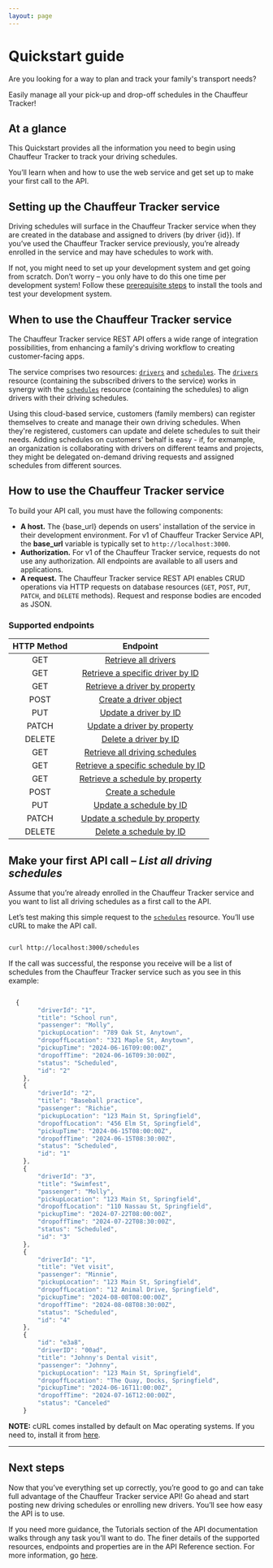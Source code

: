 ```yaml
---
layout: page
---
```


# Quickstart guide

Are you looking for a way to plan and track your family's transport needs?

Easily manage all your pick-up and drop-off schedules in the Chauffeur Tracker!

## At a glance

This Quickstart provides all the information you need to begin using Chauffeur Tracker to track your driving schedules.

You’ll learn when and how to use the web service and get set up to make your first call to the API.

## Setting up the Chauffeur Tracker service

Driving schedules will surface in the Chauffeur Tracker service when they are created in the database and assigned to drivers (by driver {id}). If you’ve used the Chauffeur Tracker service previously, you’re already enrolled in the service and may have schedules to work with.

If not, you might need to set up your development system and get going from scratch. Don’t worry – you only have to do this one time per development system! Follow these [prerequisite steps](../overview/prereqs.md) to install the tools and test your development system.

## When to use the Chauffeur Tracker service

The Chauffeur Tracker service REST API offers a wide range of integration possibilities, from enhancing a family's driving workflow to creating customer-facing apps.

The service comprises two resources: [`drivers`](drivers) and [`schedules`](schedules). The [`drivers`](drivers) resource (containing the subscribed drivers to the service) works in synergy with the [`schedules`](schedules) resource (containing the schedules) to align drivers with their driving schedules.

Using this cloud-based service, customers (family members) can register themselves to create and manage their own driving schedules.
When they're registered, customers can update and delete schedules to suit their needs. Adding schedules on customers' behalf is easy - if, for exmample, an organization is collaborating with drivers on different teams and projects, they might be delegated on-demand driving requests and assigned schedules from different sources.

## How to use the Chauffeur Tracker service

To build your API call, you must have the following components:

* **A host.**  The {base_url} depends on users' installation of the service in their development environment. For v1 of Chauffeur Tracker Service API, the **base_url** variable is typically set to `http://localhost:3000`.
* **Authorization.**  For v1 of the Chauffeur Tracker service, requests do not use any authorization. All endpoints are available to all users and applications.
* **A request.**  The Chauffeur Tracker service REST API enables CRUD operations via HTTP requests on database resources (`GET`, `POST`, `PUT`, `PATCH`, and `DELETE` methods). Request and response bodies are encoded as JSON.

### Supported endpoints

| HTTP Method | Endpoint |
| :--------------: | :--------------: |
| GET | [Retrieve all drivers](../reference/drivers-get-all-drivers.md) |
| GET | [Retrieve a specific driver by ID](../reference/drivers-get-driver-by-id) |
| GET | [Retrieve a driver by property](../reference/drivers-get-driver-by-property) |
| POST | [Create a driver object](../reference/drivers-create-driver.md) |
| PUT | [Update a driver by ID](../reference/drivers-update-driver-by-id.md) |
| PATCH | [Update a driver by property](../reference/drivers-update-driver-by-property.md) |
| DELETE | [Delete a driver by ID](../reference/drivers-delete-driver-by-id.md) |
| GET | [Retrieve all driving schedules](../reference/schedules-get-all-schedules.md) |
| GET | [Retrieve a specific schedule by ID](../reference/schedules-get-schedule-by-id) |
| GET | [Retrieve a schedule by property](../reference/schedules-get-schedule-by-property) |
| POST | [Create a schedule](../reference/schedules-create-schedule.md) |
| PUT | [Update a schedule by ID](../reference/schedules-update-schedule-by-id.md) |
| PATCH | [Update a schedule by property](../reference/schedules-update-schedule-by-property.md) |
| DELETE | [Delete a schedule by ID](../reference/schedules-delete-schedule-by-id.md) |

## Make your first API call – *List all driving schedules*

Assume that you’re already enrolled in the Chauffeur Tracker service and you want to list all driving schedules as a first call to the API.

Let’s test making this simple request to the [`schedules`](schedules) resource.  You’ll use cURL to make the API call.

```bash

curl http://localhost:3000/schedules
```

If the call was successful, the response you receive will be a list of schedules from the Chauffeur Tracker service such as you see in this example:

```js

  {
        "driverId": "1",
        "title": "School run",
        "passenger": "Molly",
        "pickupLocation": "789 Oak St, Anytown",
        "dropoffLocation": "321 Maple St, Anytown",
        "pickupTime": "2024-06-16T09:00:00Z",
        "dropoffTime": "2024-06-16T09:30:00Z",
        "status": "Scheduled",
        "id": "2"
    },
    {
        "driverId": "2",
        "title": "Baseball practice",
        "passenger": "Richie",
        "pickupLocation": "123 Main St, Springfield",
        "dropoffLocation": "456 Elm St, Springfield",
        "pickupTime": "2024-06-15T08:00:00Z",
        "dropoffTime": "2024-06-15T08:30:00Z",
        "status": "Scheduled",
        "id": "1"
    },
    {
        "driverId": "3",
        "title": "Swimfest",
        "passenger": "Molly",
        "pickupLocation": "123 Main St, Springfield",
        "dropoffLocation": "110 Nassau St, Springfield",
        "pickupTime": "2024-07-22T08:00:00Z",
        "dropoffTime": "2024-07-22T08:30:00Z",
        "status": "Scheduled",
        "id": "3"
    },
    {
        "driverId": "1",
        "title": "Vet visit",
        "passenger": "Minnie",
        "pickupLocation": "123 Main St, Springfield",
        "dropoffLocation": "12 Animal Drive, Springfield",
        "pickupTime": "2024-08-08T08:00:00Z",
        "dropoffTime": "2024-08-08T08:30:00Z",
        "status": "Scheduled",
        "id": "4"
    },
    {
        "id": "e3a8",
        "driverID": "00ad",
        "title": "Johnny's Dental visit",
        "passenger": "Johnny",
        "pickupLocation": "123 Main St, Springfield",
        "dropoffLocation": "The Quay, Docks, Springfield",
        "pickupTime": "2024-06-16T11:00:00Z",
        "dropoffTime": "2024-07-16T12:00:00Z",
        "status": "Canceled"
    }
```

**NOTE:**
cURL comes installed by default on Mac operating systems. If you need to, install it from [here](https://curl.se/windows/).

---

## Next steps

Now that you’ve everything set up correctly, you’re good to go and can take full advantage of the Chauffeur Tracker service API! Go ahead and start posting new driving schedules or enrolling new drivers. You’ll see how easy the API is to use.

If you need more guidance, the Tutorials section of the API documentation walks through any task you’ll want to do. The finer details of the supported resources, endpoints and properties are in the API Reference section. For more information, go [here](../index.md).
